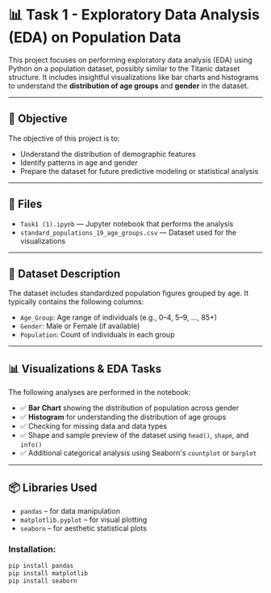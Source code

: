 

# 📊 Task 1 - Exploratory Data Analysis (EDA) on Population Data

This project focuses on performing exploratory data analysis (EDA) using Python on a population dataset, possibly similar to the Titanic dataset structure. It includes insightful visualizations like bar charts and histograms to understand the **distribution of age groups** and **gender** in the dataset.

---

## 🎯 Objective

The objective of this project is to:
- Understand the distribution of demographic features
- Identify patterns in age and gender
- Prepare the dataset for future predictive modeling or statistical analysis

---

## 📂 Files

- `Task1 (1).ipynb` — Jupyter notebook that performs the analysis
- `standard_populations_19_age_groups.csv` — Dataset used for the visualizations

---

## 🧾 Dataset Description

The dataset includes standardized population figures grouped by age. It typically contains the following columns:

- `Age_Group`: Age range of individuals (e.g., 0–4, 5–9, ..., 85+)
- `Gender`: Male or Female (if available)
- `Population`: Count of individuals in each group

---

## 📊 Visualizations & EDA Tasks

The following analyses are performed in the notebook:

- ✅ **Bar Chart** showing the distribution of population across gender  
- ✅ **Histogram** for understanding the distribution of age groups  
- ✅ Checking for missing data and data types  
- ✅ Shape and sample preview of the dataset using `head()`, `shape`, and `info()`  
- ✅ Additional categorical analysis using Seaborn's `countplot` or `barplot`  

---

## 📦 Libraries Used

- `pandas` – for data manipulation
- `matplotlib.pyplot` – for visual plotting
- `seaborn` – for aesthetic statistical plots

### Installation:

```bash
pip install pandas
pip install matplotlib
pip install seaborn

